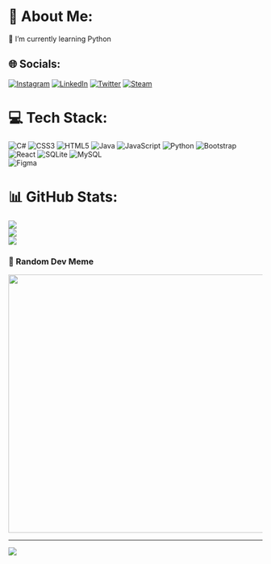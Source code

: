 # 💫 About Me:
🌱 I’m currently learning Python <br>


## 🌐 Socials:
[![Instagram](https://img.shields.io/badge/Instagram-%23E4405F.svg?logo=Instagram&logoColor=white)](https://instagram.com/ichburak) 
[![LinkedIn](https://img.shields.io/badge/LinkedIn-%230077B5.svg?logo=linkedin&logoColor=white)](https://linkedin.com/in/ozkilicburak)
[![Twitter](https://img.shields.io/badge/Twitter-%231DA1F2.svg?logo=Twitter&logoColor=white)](https://twitter.com/burakozkilic) 
[![Steam](https://img.shields.io/badge/Steam-%2320232a.svg?logo=steam&logoColor=white)](https://steamcommunity.com/profiles/76561198809949395/)

# 💻 Tech Stack:
![C#](https://img.shields.io/badge/c%23-%23239120.svg?style=for-the-badge&logo=c-sharp&logoColor=white) 
![CSS3](https://img.shields.io/badge/css3-%231572B6.svg?style=for-the-badge&logo=css3&logoColor=white) 
![HTML5](https://img.shields.io/badge/html5-%23E34F26.svg?style=for-the-badge&logo=html5&logoColor=white) 
![Java](https://img.shields.io/badge/java-%23ED8B00.svg?style=for-the-badge&logo=java&logoColor=white) 
![JavaScript](https://img.shields.io/badge/javascript-%23323330.svg?style=for-the-badge&logo=javascript&logoColor=%23F7DF1E) 
![Python](https://img.shields.io/badge/python-3670A0?style=for-the-badge&logo=python&logoColor=ffdd54) 
![Bootstrap](https://img.shields.io/badge/bootstrap-%23563D7C.svg?style=for-the-badge&logo=bootstrap&logoColor=white) 
![React](https://img.shields.io/badge/react-%2320232a.svg?style=for-the-badge&logo=react&logoColor=%2361DAFB) 
![SQLite](https://img.shields.io/badge/sqlite-%2307405e.svg?style=for-the-badge&logo=sqlite&logoColor=white) 
![MySQL](https://img.shields.io/badge/mysql-%2300f.svg?style=for-the-badge&logo=mysql&logoColor=white) 	
![Figma](https://img.shields.io/badge/figma-%23F24E1E.svg?style=for-the-badge&logo=figma&logoColor=white)
# 📊 GitHub Stats:
![](https://github-readme-stats.vercel.app/api?username=burakozkilic&theme=radical&hide_border=false&include_all_commits=true&count_private=false)<br/>
![](https://github-readme-streak-stats.herokuapp.com/?user=burakozkilic&theme=radical&hide_border=false)<br/>
![](https://github-readme-stats.vercel.app/api/top-langs/?username=burakozkilic&theme=radical&hide_border=false&include_all_commits=true&count_private=false&layout=compact)

### 🤡 Random Dev Meme
<img src="https://random-memer.herokuapp.com/" width="512px"/>

---
[![](https://visitcount.itsvg.in/api?id=burakozkilic&icon=2&color=1)](https://visitcount.itsvg.in)
